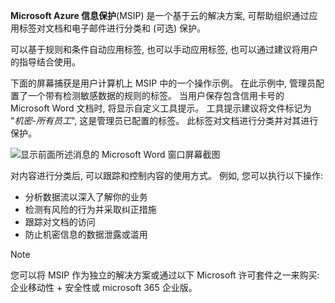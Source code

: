 **Microsoft Azure 信息保护**(MSIP) 是一个基于云的解决方案, 可帮助组织通过应用标签对文档和电子邮件进行分类和 (可选) 保护。 

可以基于规则和条件自动应用标签, 也可以手动应用标签, 也可以通过建议将用户的指导结合使用。

下面的屏幕捕获是用户计算机上 MSIP 中的一个操作示例。 在此示例中, 管理员配置了一个带有检测敏感数据的规则的标签。 当用户保存包含信用卡号的 Microsoft Word 文档时, 将显示自定义工具提示。 工具提示建议将文件标记为 "*机密-所有员工*", 这是管理员已配置的标签。 此标签对文档进行分类并对其进行保护。

![显示前面所述消息的 Microsoft Word 窗口屏幕截图](../media/6-info-protect-recommend-callout.png)

对内容进行分类后, 可以跟踪和控制内容的使用方式。 例如, 您可以执行以下操作:

- 分析数据流以深入了解你的业务
- 检测有风险的行为并采取纠正措施
- 跟踪对文档的访问
- 防止机密信息的数据泄露或滥用

> [!NOTE] 
> 您可以将 MSIP 作为独立的解决方案或通过以下 Microsoft 许可套件之一来购买: 企业移动性 + 安全性或 microsoft 365 企业版。 
